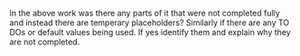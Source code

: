 In the above work was there any parts of it that were not completed fully and instead there are temperary placeholders?
Similarly if there are any TO DOs or default values being used.
If yes identify them and explain why they are not completed.